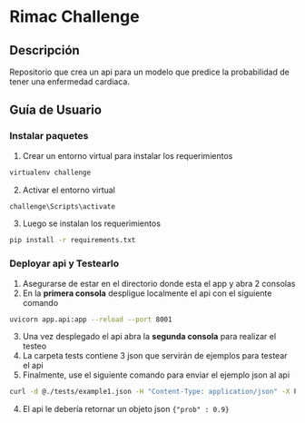 # Rimac Challenge
## Descripción

Repositorio que crea un api para un modelo que predice la probabilidad de tener una enfermedad cardiaca.

## Guía de Usuario

### Instalar paquetes

1. Crear un entorno virtual para instalar los requerimientos
```bash
virtualenv challenge
```
2. Activar el entorno virtual
```bash
challenge\Scripts\activate
```
3. Luego se instalan los requerimientos
```bash
pip install -r requirements.txt
```
### Deployar api y Testearlo
1. Asegurarse de estar en el directorio donde esta el app y abra 2 consolas
2. En la **primera consola** despligue localmente el api con el siguiente comando
```bash
uvicorn app.api:app --reload --port 8001
```
3. Una vez desplegado el api abra la **segunda consola** para realizar el testeo
4. La carpeta tests contiene 3 json que servirán de ejemplos para testear el api
5. Finalmente, use el siguiente comando para enviar el ejemplo json al api
```bash
curl -d @./tests/example1.json -H "Content-Type: application/json" -X POST http://127.0.0.1:8001/predict
```
4. El api le debería retornar un objeto json `{"prob" : 0.9}`
